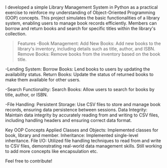 I developed a simple Library Management System in Python as a practical exercise to reinforce my understanding of Object-Oriented Programming (OOP) concepts. 
This project simulates the basic functionalities of a library system, enabling users to manage book records efficiently. Members can borrow and return books 
and search for specific titles within the library's collection.

>Features
-Book Management:
Add New Books: Add new books to the library's inventory, including details such as title, author, and ISBN.
Remove Books: Remove books from the inventory based on the book title.

-Lending System:
Borrow Books: Lend books to users by updating the availability status.
Return Books: Update the status of returned books to make them available for other users.

-Search Functionality:
Search Books: Allow users to search for books by title, author, or ISBN.

-File Handling:
Persistent Storage: Use CSV files to store and manage book records, ensuring data persistence between sessions.
Data Integrity: Maintain data integrity by accurately reading from and writing to CSV files, including handling headers and ensuring correct data format.

Key OOP Concepts Applied
Classes and Objects: Implemented classes for book, library and member.
Inheritance: Implemented single-level inheritance.
File I/O: Utilized file handling techniques to read from and write to CSV files, demonstrating real-world data management skills.
Still working to add more concepts like encapsulation etc. 

Feel free to contribute!
